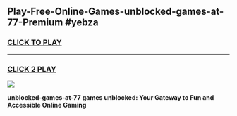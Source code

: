 
## Play-Free-Online-Games-unblocked-games-at-77-Premium #yebza
<h3>
<a href="https://premium.freeplayer.one?title=unblocked-games-at-77&ref=8M">CLICK TO PLAY</a></h3>
<hr>

<h3>
<a href="https://premium.freeplayer.one?title=unblocked-games-at-77&ref=8M">CLICK 2 PLAY</a>
  
</h3>

<a href="https://premium.freeplayer.one?title=unblocked-games-at-77&ref=8M"><img src="https://clearcache.store/games.png"></a>


**unblocked-games-at-77 games unblocked: Your Gateway to Fun and Accessible Online Gaming**
